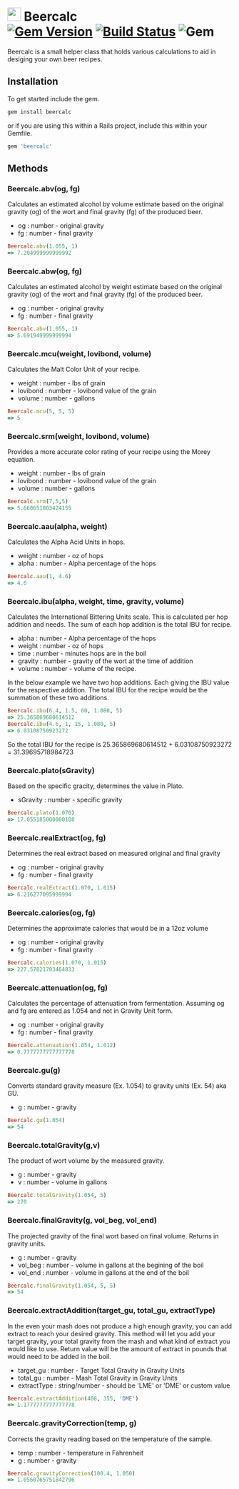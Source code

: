 # <img src="https://user-images.githubusercontent.com/632330/57006043-fb823800-6ba2-11e9-8fa9-eba94b8011b5.png" width="30px"/>  Beercalc<br/>[![Gem Version](https://badge.fury.io/rb/beercalc.png)](http://badge.fury.io/rb/beercalc) [![Build Status](https://travis-ci.org/brewerwall/beercalc_ruby.svg?branch=master)](https://travis-ci.org/brewerwall/beercalc_ruby) ![Gem](https://img.shields.io/gem/dv/beercalc/0.0.5)

Beercalc is a small helper class that holds various calculations to aid in desiging your own beer recipes.  

## Installation

To get started include the gem.
```ruby
gem install beercalc
```
or if you are using this within a Rails project, include this within your Gemfile.
```ruby
gem 'beercalc'
```

## Methods

### Beercalc.abv(og, fg)
Calculates an estimated alcohol by volume estimate based on the original gravity (og) of the wort and final gravity (fg) of the produced beer.

* og   : number - original gravity
* fg   : number - final gravity

```ruby
Beercalc.abv(1.055, 1)
=> 7.204999999999992
```

### Beercalc.abw(og, fg)
Calculates an estimated alcohol by weight estimate based on the original gravity (og) of the wort and final gravity (fg) of the produced beer.

* og   : number - original gravity
* fg   : number - final gravity

```ruby
Beercalc.abv(1.055, 1)
=> 5.691949999999994
```

### Beercalc.mcu(weight, lovibond, volume)
Calculates the Malt Color Unit of your recipe.

* weight   : number - lbs of grain
* lovibond : number - lovibond value of the grain
* volume   : number - gallons

```ruby
Beercalc.mcu(5, 5, 5)
=> 5
```


### Beercalc.srm(weight, lovibond, volume)
Provides a more accurate color rating of your recipe using the Morey equation.

* weight   : number - lbs of grain
* lovibond : number - lovibond value of the grain
* volume   : number - gallons

```ruby
Beercalc.srm(7,5,5)
=> 5.668651803424155
```


### Beercalc.aau(alpha, weight)
Calculates the Alpha Acid Units in hops.

* weight   : number - oz of hops
* alpha    : number - Alpha percentage of the hops

```ruby
Beercalc.aau(1, 4.6)
=> 4.6
```


### Beercalc.ibu(alpha, weight, time, gravity, volume)
Calculates the International Bittering Units scale.  This is calculated per hop addition and needs.  The sum of each hop addition is the total IBU for recipe.

* alpha    : number - Alpha percentage of the hops
* weight   : number - oz of hops
* time     : number - minutes hops are in the boil
* gravity  : number - gravity of the wort at the time of addition
* volume   : number - volume of the recipe.

In the below example we have two hop additions.  Each giving the IBU value for the respective addition.  The total IBU for the recipe would be the summation of these two additions.

```ruby
Beercalc.ibu(6.4, 1.5, 60, 1.080, 5)
=> 25.365869680614512
Beercalc.ibu(4.6, 1, 15, 1.080, 5)
=> 6.03108750923272
```

So the total IBU for the recipe is 25.365869680614512 + 6.03108750923272 = 31.39695718984723 


### Beercalc.plato(sGravity)
Based on the specific gracity, determines the value in Plato.

* sGravity   : number - specific gravity

```ruby
Beercalc.plato(1.070)
=> 17.055185000000108
```

### Beercalc.realExtract(og, fg)
Determines the real extract based on measured original and final gravity

* og   : number - original gravity
* fg	 : number - final gravity

```ruby
Beercalc.realExtract(1.070, 1.015)
=> 6.216277095999994
```

### Beercalc.calories(og, fg)
Determines the approximate calories that would be in a 12oz volume

* og   : number - original gravity
* fg	 : number - final gravity

```ruby
Beercalc.calories(1.070, 1.015)
=> 227.57821703464833
```

### Beercalc.attenuation(og, fg)
Calculates the percentage of attenuation from fermentation.  Assuming og and fg are entered as 1.054 and not in Gravity Unit form.

* og   : number - original gravity
* fg	 : number - final gravity

```ruby
Beercalc.attenuation(1.054, 1.012)
=> 0.7777777777777778
```

### Beercalc.gu(g)
Converts standard gravity measure (Ex. 1.054) to gravity units (Ex. 54) aka GU.

* g   : number - gravity

```ruby
Beercalc.gu(1.054)
=> 54
```

### Beercalc.totalGravity(g,v)
The product of wort volume by the measured gravity. 

* g   : number - gravity
* v   : number - volume in gallons

```ruby
Beercalc.totalGravity(1.054, 5)
=> 270
```

### Beercalc.finalGravity(g, vol_beg, vol_end)
The projected gravity of the final wort based on final volume. Returns in gravity units.

* g   			: number - gravity
* vol_beg   : number - volume in gallons at the begining of the boil
* vol_end		: number - volume in gallons at the end of the boil

```ruby
Beercalc.finalGravity(1.054, 5, 5)
=> 54
```

### Beercalc.extractAddition(target_gu, total_gu, extractType)
In the even your mash does not produce a high enough gravity, you can add extract to reach your desired gravity.  This method will let you add your target gravity, your total gravity from the mash and what kind of extract you would like to use.  Return value will be the amount of extract in pounds that would need to be added in the boil.

* target_gu   	: number - Target Total Gravity in Gravity Units
* total_gu   		: number - Mash Total Gravity in Gravity Units
* extractType		: string/number - should be 'LME' or 'DME' or custom value

```ruby
Beercalc.extractAddition(408, 355, 'DME')
=> 1.1777777777777778
```

### Beercalc.gravityCorrection(temp, g)
Corrects the gravity reading based on the temperature of the sample.

* temp 			: number - temperature in Fahrenheit
* g   			: number - gravity

```ruby
Beercalc.gravityCorrection(100.4, 1.050)
=> 1.0560765751842796
```

